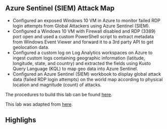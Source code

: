 ## Azure Sentinel (SIEM) Attack Map
- Configured an exposed Windows 10 VM in Azure to monitor failed RDP login attempts from Global Attackers using Azure Sentinel (SIEM).
- Configured a Windows 10 VM with Firewall disabled and RDP (3389) port open and used a custom PowerShell script to extract metadata from Windows Event Viewer and forward it to a 3rd party API to get geolocation data.
- Configured a custom log on Log Analytics workspaces on Azure to ingest custom logs containing geographic information (latitude, longitude, state, and country) and extracted the fields using Kusto Query Language (KQL) to map geo data into Azure Sentinel.
- Configured an Azure Sentinel (SIEM) workbook to display global attack data (failed RDP login attempts) on the world map according to physical location and magnitude (count) of attacks.

The procedures to build this lab can be found [here](https://github.com/robsann/AzureSentinelSIEMAttackMap/blob/main/procedure.md).

This lab was adapted from [here](https://www.youtube.com/watch?v=RoZeVbbZ0o0&t=1544s&ab_channel=JoshMadakor-Tech%2CEducation%2CCareer).

## Highlighs
